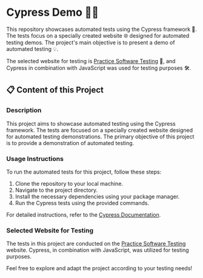 # Cypress Demo 🌟🚀

This repository showcases automated tests using the Cypress framework 🧪. The tests focus on a specially created website 🌐 designed for automated testing demos. The project's main objective is to present a demo of automated testing 💡.

The selected website for testing is [Practice Software Testing](https://practicesoftwaretesting.com/#/) 🔗, and Cypress in combination with JavaScript was used for testing purposes 🛠️.

## 📋 Content of this Project

### Description

This project aims to showcase automated testing using the Cypress framework. The tests are focused on a specially created website designed for automated testing demonstrations. The primary objective of this project is to provide a demonstration of automated testing.

### Usage Instructions

To run the automated tests for this project, follow these steps:

1. Clone the repository to your local machine.
2. Navigate to the project directory.
3. Install the necessary dependencies using your package manager.
4. Run the Cypress tests using the provided commands.

For detailed instructions, refer to the [Cypress Documentation](https://docs.cypress.io/).

### Selected Website for Testing

The tests in this project are conducted on the [Practice Software Testing](https://practicesoftwaretesting.com/#/) website. Cypress, in combination with JavaScript, was utilized for testing purposes.

Feel free to explore and adapt the project according to your testing needs!

